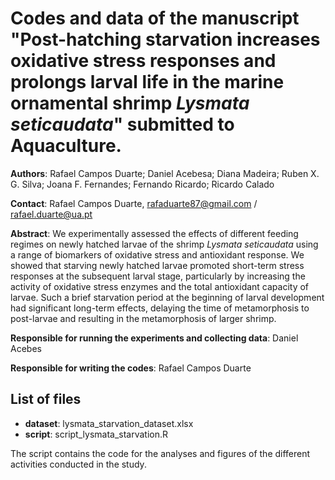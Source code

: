 # Codes and data of the manuscript "Post-hatching starvation increases oxidative stress responses and prolongs larval life in the marine ornamental shrimp _Lysmata seticaudata_" submitted to Aquaculture.

**Authors**: Rafael Campos Duarte; Daniel Acebesa; Diana Madeira; Ruben X. G. Silva; Joana F. Fernandes; Fernando Ricardo; Ricardo Calado

**Contact**: Rafael Campos Duarte, rafaduarte87@gmail.com / rafael.duarte@ua.pt

**Abstract**: We experimentally assessed the effects of different feeding regimes on newly hatched larvae of the shrimp _Lysmata seticaudata_ using a range of biomarkers of oxidative stress and antioxidant response. We showed that starving newly hatched larvae promoted short-term stress responses at the subsequent larval stage, particularly by increasing the activity of oxidative stress enzymes and the total antioxidant capacity of larvae. Such a brief starvation period at the beginning of larval development had significant long-term effects, delaying the time of metamorphosis to post-larvae and resulting in the metamorphosis of larger shrimp. 

**Responsible for running the experiments and collecting data**: Daniel Acebes

**Responsible for writing the codes**: Rafael Campos Duarte

## List of files
* **dataset**: lysmata_starvation_dataset.xlsx
* **script**: script_lysmata_starvation.R

The script contains the code for the analyses and figures of the different activities conducted in the study. 
